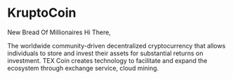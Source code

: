 # KruptoCoin
New Bread Of Millionaires
Hi There,


The worldwide community-driven decentralized cryptocurrency that allows individuals to store and invest their assets for substantial returns on investment. TEX Coin creates technology to facilitate and expand the ecosystem through exchange service, cloud mining.

